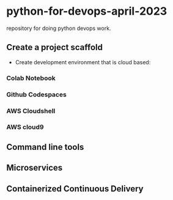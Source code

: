 # python-for-devops-april-2023
repository for doing python devops work. 

## Create a project scaffold
* Create development environment that is cloud based:
### Colab Notebook
### Github Codespaces
### AWS Cloudshell
### AWS cloud9
## Command line tools

## Microservices

## Containerized Continuous Delivery
